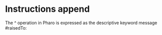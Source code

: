 # Instructions append

The ^ operation in Pharo is expressed as the descriptive keyword message #raisedTo: